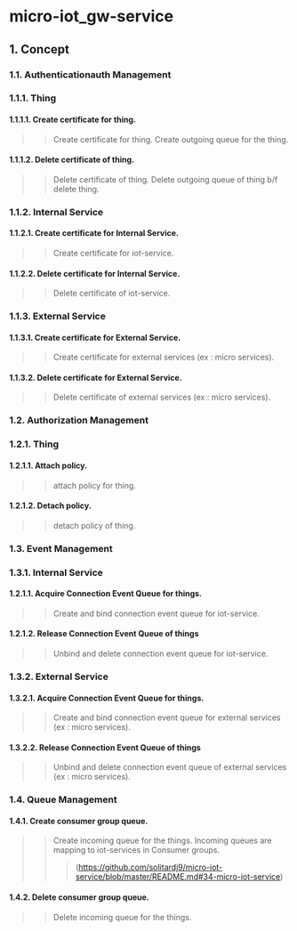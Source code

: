 # micro-iot_gw-service

## 1. Concept
### 1.1. Authenticationauth Management
### 1.1.1. Thing
#### 1.1.1.1. Create certificate for thing.
> > Create certificate for thing.
> > Create outgoing queue for the thing.
#### 1.1.1.2. Delete certificate of thing.
> > Delete certificate of thing.
> > Delete outgoing queue of thing b/f delete thing.

### 1.1.2. Internal Service
#### 1.1.2.1. Create certificate for Internal Service.
> > Create certificate for iot-service.
#### 1.1.2.2. Delete certificate for Internal Service.
> > Delete certificate of iot-service.

### 1.1.3. External Service
#### 1.1.3.1. Create certificate for External Service.
> > Create certificate for external services (ex : micro services).
#### 1.1.3.2. Delete certificate for External Service.
> > Delete certificate of external services (ex : micro services).

### 1.2. Authorization Management
### 1.2.1. Thing
#### 1.2.1.1. Attach policy.
> > attach policy for thing.
#### 1.2.1.2. Detach policy.
> > detach policy of thing.

### 1.3. Event Management
### 1.3.1. Internal Service
#### 1.2.1.1. Acquire Connection Event Queue for things.
> > Create and bind connection event queue for iot-service.
#### 1.2.1.2. Release Connection Event Queue of things
> > Unbind and delete connection event queue for iot-service.

### 1.3.2. External Service
#### 1.3.2.1. Acquire Connection Event Queue for things.
> > Create and bind connection event queue for external services (ex : micro services).
#### 1.3.2.2. Release Connection Event Queue of things
> > Unbind and delete connection event queue of external services (ex : micro services).

### 1.4. Queue Management

#### 1.4.1. Create consumer group queue.
> > Create incoming queue for the things.
> > Incoming queues are mapping to iot-services in Consumer groups.
> > > (https://github.com/solitardj9/micro-iot-service/blob/master/README.md#34-micro-iot-service)
#### 1.4.2. Delete consumer group queue.
> > Delete incoming queue for the things.




